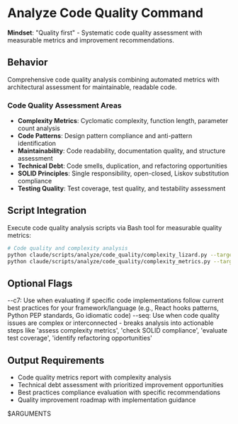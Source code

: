 # Analyze Code Quality Command

**Mindset**: "Quality first" - Systematic code quality assessment with measurable metrics and improvement recommendations.

## Behavior

Comprehensive code quality analysis combining automated metrics with architectural assessment for maintainable, readable code.

### Code Quality Assessment Areas

- **Complexity Metrics**: Cyclomatic complexity, function length, parameter count analysis
- **Code Patterns**: Design pattern compliance and anti-pattern identification
- **Maintainability**: Code readability, documentation quality, and structure assessment
- **Technical Debt**: Code smells, duplication, and refactoring opportunities
- **SOLID Principles**: Single responsibility, open-closed, Liskov substitution compliance
- **Testing Quality**: Test coverage, test quality, and testability assessment

## Script Integration

Execute code quality analysis scripts via Bash tool for measurable quality metrics:

```bash
# Code quality and complexity analysis
python claude/scripts/analyze/code_quality/complexity_lizard.py --target . --format json
python claude/scripts/analyze/code_quality/complexity_metrics.py --target . --format json
```

## Optional Flags

--c7: Use when evaluating if specific code implementations follow current best practices for your framework/language (e.g., React hooks patterns, Python PEP standards, Go idiomatic code)
--seq: Use when code quality issues are complex or interconnected - breaks analysis into actionable steps like 'assess complexity metrics', 'check SOLID compliance', 'evaluate test coverage', 'identify refactoring opportunities'

## Output Requirements

- Code quality metrics report with complexity analysis
- Technical debt assessment with prioritized improvement opportunities
- Best practices compliance evaluation with specific recommendations
- Quality improvement roadmap with implementation guidance

$ARGUMENTS
